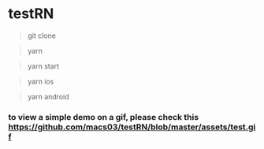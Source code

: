 # testRN

> git clone

> yarn

> yarn start

> yarn ios 

> yarn android

### to view a simple demo on a gif, please check this  https://github.com/macs03/testRN/blob/master/assets/test.gif
